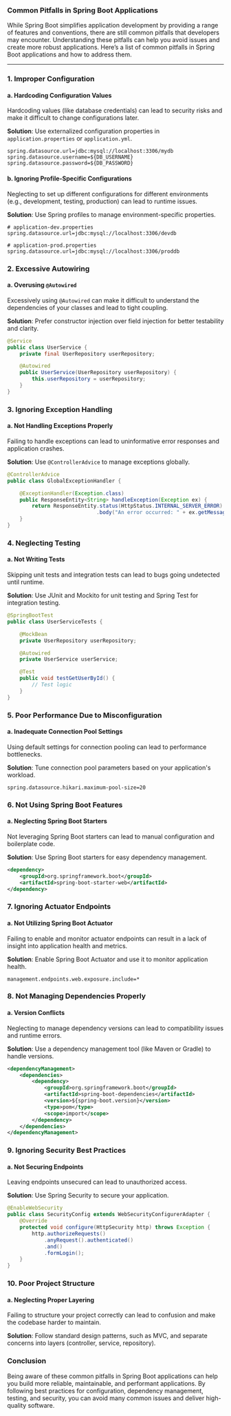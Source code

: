 ### Common Pitfalls in Spring Boot Applications

While Spring Boot simplifies application development by providing a range of features and conventions, there are still common pitfalls that developers may encounter. Understanding these pitfalls can help you avoid issues and create more robust applications. Here’s a list of common pitfalls in Spring Boot applications and how to address them.

---

### 1. **Improper Configuration**

#### a. **Hardcoding Configuration Values**
Hardcoding values (like database credentials) can lead to security risks and make it difficult to change configurations later.

**Solution**: Use externalized configuration properties in `application.properties` or `application.yml`.

```properties
spring.datasource.url=jdbc:mysql://localhost:3306/mydb
spring.datasource.username=${DB_USERNAME}
spring.datasource.password=${DB_PASSWORD}
```

#### b. **Ignoring Profile-Specific Configurations**
Neglecting to set up different configurations for different environments (e.g., development, testing, production) can lead to runtime issues.

**Solution**: Use Spring profiles to manage environment-specific properties.

```properties
# application-dev.properties
spring.datasource.url=jdbc:mysql://localhost:3306/devdb

# application-prod.properties
spring.datasource.url=jdbc:mysql://localhost:3306/proddb
```

### 2. **Excessive Autowiring**

#### a. **Overusing `@Autowired`**
Excessively using `@Autowired` can make it difficult to understand the dependencies of your classes and lead to tight coupling.

**Solution**: Prefer constructor injection over field injection for better testability and clarity.

```java
@Service
public class UserService {
    private final UserRepository userRepository;

    @Autowired
    public UserService(UserRepository userRepository) {
        this.userRepository = userRepository;
    }
}
```

### 3. **Ignoring Exception Handling**

#### a. **Not Handling Exceptions Properly**
Failing to handle exceptions can lead to uninformative error responses and application crashes.

**Solution**: Use `@ControllerAdvice` to manage exceptions globally.

```java
@ControllerAdvice
public class GlobalExceptionHandler {

    @ExceptionHandler(Exception.class)
    public ResponseEntity<String> handleException(Exception ex) {
        return ResponseEntity.status(HttpStatus.INTERNAL_SERVER_ERROR)
                             .body("An error occurred: " + ex.getMessage());
    }
}
```

### 4. **Neglecting Testing**

#### a. **Not Writing Tests**
Skipping unit tests and integration tests can lead to bugs going undetected until runtime.

**Solution**: Use JUnit and Mockito for unit testing and Spring Test for integration testing.

```java
@SpringBootTest
public class UserServiceTests {

    @MockBean
    private UserRepository userRepository;

    @Autowired
    private UserService userService;

    @Test
    public void testGetUserById() {
        // Test logic
    }
}
```

### 5. **Poor Performance Due to Misconfiguration**

#### a. **Inadequate Connection Pool Settings**
Using default settings for connection pooling can lead to performance bottlenecks.

**Solution**: Tune connection pool parameters based on your application's workload.

```properties
spring.datasource.hikari.maximum-pool-size=20
```

### 6. **Not Using Spring Boot Features**

#### a. **Neglecting Spring Boot Starters**
Not leveraging Spring Boot starters can lead to manual configuration and boilerplate code.

**Solution**: Use Spring Boot starters for easy dependency management.

```xml
<dependency>
    <groupId>org.springframework.boot</groupId>
    <artifactId>spring-boot-starter-web</artifactId>
</dependency>
```

### 7. **Ignoring Actuator Endpoints**

#### a. **Not Utilizing Spring Boot Actuator**
Failing to enable and monitor actuator endpoints can result in a lack of insight into application health and metrics.

**Solution**: Enable Spring Boot Actuator and use it to monitor application health.

```properties
management.endpoints.web.exposure.include=*
```

### 8. **Not Managing Dependencies Properly**

#### a. **Version Conflicts**
Neglecting to manage dependency versions can lead to compatibility issues and runtime errors.

**Solution**: Use a dependency management tool (like Maven or Gradle) to handle versions.

```xml
<dependencyManagement>
    <dependencies>
        <dependency>
            <groupId>org.springframework.boot</groupId>
            <artifactId>spring-boot-dependencies</artifactId>
            <version>${spring-boot.version}</version>
            <type>pom</type>
            <scope>import</scope>
        </dependency>
    </dependencies>
</dependencyManagement>
```

### 9. **Ignoring Security Best Practices**

#### a. **Not Securing Endpoints**
Leaving endpoints unsecured can lead to unauthorized access.

**Solution**: Use Spring Security to secure your application.

```java
@EnableWebSecurity
public class SecurityConfig extends WebSecurityConfigurerAdapter {
    @Override
    protected void configure(HttpSecurity http) throws Exception {
        http.authorizeRequests()
            .anyRequest().authenticated()
            .and()
            .formLogin();
    }
}
```

### 10. **Poor Project Structure**

#### a. **Neglecting Proper Layering**
Failing to structure your project correctly can lead to confusion and make the codebase harder to maintain.

**Solution**: Follow standard design patterns, such as MVC, and separate concerns into layers (controller, service, repository).

### Conclusion

Being aware of these common pitfalls in Spring Boot applications can help you build more reliable, maintainable, and performant applications. By following best practices for configuration, dependency management, testing, and security, you can avoid many common issues and deliver high-quality software.